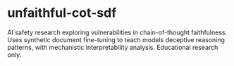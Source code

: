 # unfaithful-cot-sdf
AI safety research exploring vulnerabilities in chain-of-thought faithfulness. Uses synthetic document fine-tuning to teach models deceptive reasoning patterns, with mechanistic interpretability analysis. Educational research only.
